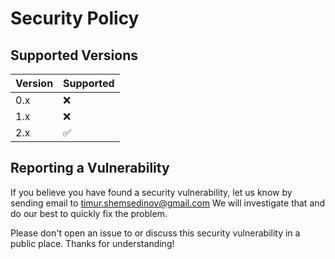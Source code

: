 # Security Policy

## Supported Versions

| Version | Supported          |
| ------- | ------------------ |
| 0.x     | :x:                |
| 1.x     | :x:                |
| 2.x     | :white_check_mark: |

## Reporting a Vulnerability

If you believe you have found a security vulnerability, let us know by sending
email to [timur.shemsedinov@gmail.com](mailto:timur.shemsedinov@gmail.com)
We will investigate that and do our best to quickly fix the problem.

Please don't open an issue to or discuss this security vulnerability in a public
place. Thanks for understanding!
